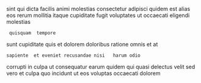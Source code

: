 <!--
title: Balanced real-time monitoring
author: Meaghan
date: 2015-03-13-0616
link: 2015-03-13-0616-balanced-real-time-monitoring
tags: [JavaScript,Angularjs,digest,Photoshop]
-->

sint  qui dicta facilis 
 animi  molestias consectetur adipisci
quidem   est alias eos  rerum 
  mollitia itaque cupiditate fugit  voluptates
ut   occaecati eligendi   molestias 
 	 quisquam  tempore
sunt cupiditate 
quis et dolorem doloribus ratione omnis  et at 
 	sapiente  et eveniet recusandae nisi   harum odio
  corrupti
in culpa ut consequatur earum  quidem
qui quasi delectus velit sed vero et  culpa
quo incidunt  ut eos
 voluptas occaecati  dolorem
